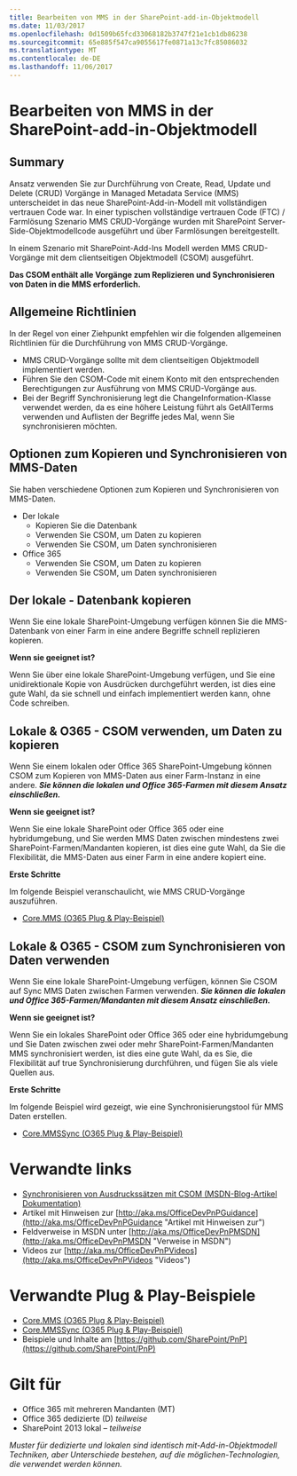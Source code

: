 ```yaml
---
title: Bearbeiten von MMS in der SharePoint-add-in-Objektmodell
ms.date: 11/03/2017
ms.openlocfilehash: 0d1509b65fcd33068182b3747f21e1cb1db86238
ms.sourcegitcommit: 65e885f547ca9055617fe0871a13c7fc85086032
ms.translationtype: MT
ms.contentlocale: de-DE
ms.lasthandoff: 11/06/2017
---
```

<a name="mms-manipulation-in-the-sharepoint-add-in-model"></a>Bearbeiten von MMS in der SharePoint-add-in-Objektmodell
===============================================

<a name="summary"></a>Summary
-------

Ansatz verwenden Sie zur Durchführung von Create, Read, Update und Delete (CRUD) Vorgänge in Managed Metadata Service (MMS) unterscheidet in das neue SharePoint-Add-in-Modell mit vollständigen vertrauen Code war. In einer typischen vollständige vertrauen Code (FTC) / Farmlösung Szenario MMS CRUD-Vorgänge wurden mit SharePoint Server-Side-Objektmodellcode ausgeführt und über Farmlösungen bereitgestellt. 

In einem Szenario mit SharePoint-Add-Ins Modell werden MMS CRUD-Vorgänge mit dem clientseitigen Objektmodell (CSOM) ausgeführt.

**Das CSOM enthält alle Vorgänge zum Replizieren und Synchronisieren von Daten in die MMS erforderlich.**

<a name="high-level-guidelines"></a>Allgemeine Richtlinien
---------------------

In der Regel von einer Ziehpunkt empfehlen wir die folgenden allgemeinen Richtlinien für die Durchführung von MMS CRUD-Vorgänge.

- MMS CRUD-Vorgänge sollte mit dem clientseitigen Objektmodell implementiert werden.
- Führen Sie den CSOM-Code mit einem Konto mit den entsprechenden Berechtigungen zur Ausführung von MMS CRUD-Vorgänge aus.
- Bei der Begriff Synchronisierung legt die ChangeInformation-Klasse verwendet werden, da es eine höhere Leistung führt als GetAllTerms verwenden und Auflisten der Begriffe jedes Mal, wenn Sie synchronisieren möchten. 


<a name="options-to-copy-and-synchronize-mms-data"></a>Optionen zum Kopieren und Synchronisieren von MMS-Daten
----------------------------------------

Sie haben verschiedene Optionen zum Kopieren und Synchronisieren von MMS-Daten.

- Der lokale
    + Kopieren Sie die Datenbank
    + Verwenden Sie CSOM, um Daten zu kopieren
    + Verwenden Sie CSOM, um Daten synchronisieren
- Office 365
    + Verwenden Sie CSOM, um Daten zu kopieren
    + Verwenden Sie CSOM, um Daten synchronisieren

<a name="on-premises---copy-database"></a>Der lokale - Datenbank kopieren
---------------------------
Wenn Sie eine lokale SharePoint-Umgebung verfügen können Sie die MMS-Datenbank von einer Farm in eine andere Begriffe schnell replizieren kopieren.

**Wenn sie geeignet ist?**

Wenn Sie über eine lokale SharePoint-Umgebung verfügen, und Sie eine unidirektionale Kopie von Ausdrücken durchgeführt werden, ist dies eine gute Wahl, da sie schnell und einfach implementiert werden kann, ohne Code schreiben.

<a name="on-premises--o365---use-csom-to-copy-data"></a>Lokale & O365 - CSOM verwenden, um Daten zu kopieren
------------------------------------------
Wenn Sie einem lokalen oder Office 365 SharePoint-Umgebung können CSOM zum Kopieren von MMS-Daten aus einer Farm-Instanz in eine andere.  ***Sie können die lokalen und Office 365-Farmen mit diesem Ansatz einschließen.***

**Wenn sie geeignet ist?**

Wenn Sie eine lokale SharePoint oder Office 365 oder eine hybridumgebung, und Sie werden MMS Daten zwischen mindestens zwei SharePoint-Farmen/Mandanten kopieren, ist dies eine gute Wahl, da Sie die Flexibilität, die MMS-Daten aus einer Farm in eine andere kopiert eine.

**Erste Schritte**

Im folgende Beispiel veranschaulicht, wie MMS CRUD-Vorgänge auszuführen.

- [Core.MMS (O365 Plug & Play-Beispiel)](https://github.com/SharePoint/PnP/tree/master/Samples/Core.MMS)

<a name="on-premises--o365---use-csom-to-sync-data"></a>Lokale & O365 - CSOM zum Synchronisieren von Daten verwenden
------------------------------------------
Wenn Sie eine lokale SharePoint-Umgebung verfügen, können Sie CSOM auf Sync MMS Daten zwischen Farmen verwenden. ***Sie können die lokalen und Office 365-Farmen/Mandanten mit diesem Ansatz einschließen.***

**Wenn sie geeignet ist?**

Wenn Sie ein lokales SharePoint oder Office 365 oder eine hybridumgebung und Sie Daten zwischen zwei oder mehr SharePoint-Farmen/Mandanten MMS synchronisiert werden, ist dies eine gute Wahl, da es Sie, die Flexibilität auf true Synchronisierung durchführen, und fügen Sie als viele Quellen aus.

**Erste Schritte**

Im folgende Beispiel wird gezeigt, wie eine Synchronisierungstool für MMS Daten erstellen.

- [Core.MMSSync (O365 Plug & Play-Beispiel)](https://github.com/SharePoint/PnP/tree/master/Samples/Core.MMSSync)

<a name="related-links"></a>Verwandte links
=============
- [Synchronisieren von Ausdruckssätzen mit CSOM (MSDN-Blog-Artikel Dokumentation)](http://blogs.msdn.com/b/frank_marasco/archive/2014/06/29/synchronize-term-sets-with-the-term-store-csom.aspx)
- Artikel mit Hinweisen zur [http://aka.ms/OfficeDevPnPGuidance](http://aka.ms/OfficeDevPnPGuidance "Artikel mit Hinweisen zur")
- Feldverweise in MSDN unter [http://aka.ms/OfficeDevPnPMSDN](http://aka.ms/OfficeDevPnPMSDN "Verweise in MSDN")
- Videos zur [http://aka.ms/OfficeDevPnPVideos](http://aka.ms/OfficeDevPnPVideos "Videos")

<a name="related-pnp-samples"></a>Verwandte Plug & Play-Beispiele
===================

- [Core.MMS (O365 Plug & Play-Beispiel)](https://github.com/SharePoint/PnP/tree/master/Samples/Core.MMS)
- [Core.MMSSync (O365 Plug & Play-Beispiel)](https://github.com/SharePoint/PnP/tree/master/Samples/Core.MMSSync)
- Beispiele und Inhalte am [https://github.com/SharePoint/PnP](https://github.com/SharePoint/PnP)

<a name="applies-to"></a>Gilt für
==========
- Office 365 mit mehreren Mandanten (MT)
- Office 365 dedizierte (D) *teilweise*
- SharePoint 2013 lokal – *teilweise*

*Muster für dedizierte und lokalen sind identisch mit-Add-in-Objektmodell Techniken, aber Unterschiede bestehen, auf die möglichen-Technologien, die verwendet werden können.*
